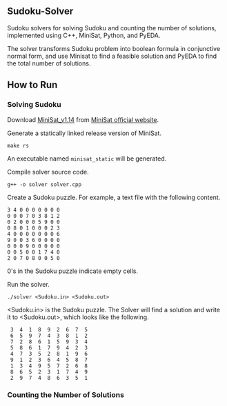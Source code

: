 ## Sudoku-Solver
Sudoku solvers for solving Sudoku and counting the number of solutions, implemented using C++, MiniSat, Python, and PyEDA.

The solver transforms Sudoku problem into boolean formula in conjunctive normal form, and use Minisat to find a feasible solution and PyEDA to find the total number of solutions.

## How to Run
### Solving Sudoku
Download [MiniSat_v1.14](http://minisat.se/downloads/MiniSat_v1.14.2006-Aug-29.src.zip) from [MiniSat official website](http://minisat.se/MiniSat.html).

Generate a statically linked release version of MiniSat.
```
make rs
```
An executable named `minisat_static` will be generated.

Compile solver source code.
```
g++ -o solver solver.cpp
```

Create a Sudoku puzzle. For example, a text file with the following content.
```
3 4 0 0 0 0 0 0 0
0 0 0 7 0 3 8 1 2
0 2 0 0 0 5 9 0 0
0 8 0 1 0 0 0 2 3
4 0 0 0 0 0 0 0 6
9 0 0 3 6 0 0 0 0
0 0 0 9 0 0 0 0 0
0 0 5 0 0 1 7 4 0
2 0 7 0 8 0 0 5 0
```
0's in the Sudoku puzzle indicate empty cells.

Run the solver.
```
./solver <Sudoku.in> <Sudoku.out>
```
<Sudoku.in> is the Sudoku puzzle.
The Solver will find a solution and write it to <Sudoku.out>, which looks like the following.
```
 3  4  1  8  9  2  6  7  5 
 6  5  9  7  4  3  8  1  2 
 7  2  8  6  1  5  9  3  4 
 5  8  6  1  7  9  4  2  3 
 4  7  3  5  2  8  1  9  6 
 9  1  2  3  6  4  5  8  7 
 1  3  4  9  5  7  2  6  8 
 8  6  5  2  3  1  7  4  9 
 2  9  7  4  8  6  3  5  1 
```

### Counting the Number of Solutions


